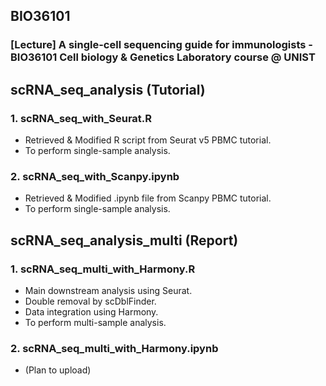 ## BIO36101
### [Lecture] A single-cell sequencing guide for immunologists - BIO36101 Cell biology & Genetics Laboratory course @ UNIST
## scRNA_seq_analysis (Tutorial)
### 1. scRNA_seq_with_Seurat.R
* Retrieved & Modified R script from Seurat v5 PBMC tutorial.
* To perform single-sample analysis.

### 2. scRNA_seq_with_Scanpy.ipynb
* Retrieved & Modified .ipynb file from Scanpy PBMC tutorial.
* To perform single-sample analysis.

## scRNA_seq_analysis_multi (Report)
### 1. scRNA_seq_multi_with_Harmony.R
* Main downstream analysis using Seurat.
* Double removal by scDblFinder.
* Data integration using Harmony.
* To perform multi-sample analysis.

### 2. scRNA_seq_multi_with_Harmony.ipynb
* (Plan to upload)
